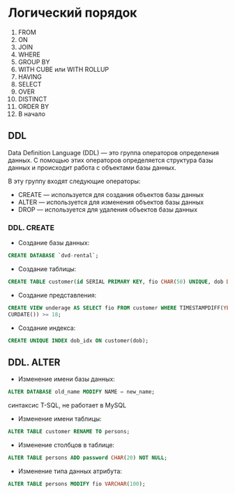 # Логический порядок

1. FROM
2. ON
3. JOIN
4. WHERE
5. GROUP BY
6. WITH CUBE или WITH ROLLUP
7. HAVING
8. SELECT
9. OVER
10. DISTINCT
11. ORDER BY
12. В начало

## DDL

Data Definition Language (DDL) — это группа операторов определения данных. С помощью этих операторов определяется структура базы данных и происходит работа с объектами базы данных.

В эту группу входят следующие операторы:

- CREATE — используется для создания объектов базы данных
- ALTER — используется для изменения объектов базы данных
- DROP — используется для удаления объектов базы данных

### DDL. CREATE

- Создание базы данных:

```sql
CREATE DATABASE `dvd-rental`;
```

- Создание таблицы:

```sql
CREATE TABLE customer(id SERIAL PRIMARY KEY, fio CHAR(50) UNIQUE, dob DATE);
```

- Создание представления:

```sql
CREATE VIEW underage AS SELECT fio FROM customer WHERE TIMESTAMPDIFF(YEAR, dob, 
CURDATE()) >= 18;
```

- Создание индекса:

```sql
CREATE UNIQUE INDEX dob_idx ON customer(dob);
```

## DDL. ALTER

- Изменение имени базы данных:

```sql
ALTER DATABASE old_name MODIFY NAME = new_name;
```

 синтаксис T-SQL, не работает в MySQL

- Изменение имени таблицы:

```sql
ALTER TABLE customer RENAME TO persons;
```

- Изменение столбцов в таблице:

```sql
ALTER TABLE persons ADD password CHAR(20) NOT NULL;
```

- Изменение типа данных атрибута:

```sql
ALTER TABLE persons MODIFY fio VARCHAR(100);
```
